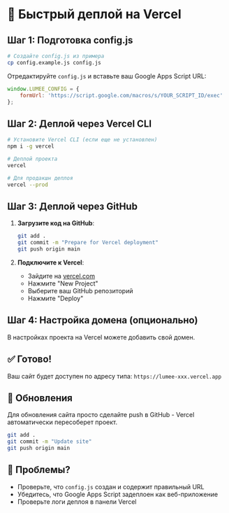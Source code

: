 # 🚀 Быстрый деплой на Vercel

## Шаг 1: Подготовка config.js

```bash
# Создайте config.js из примера
cp config.example.js config.js
```

Отредактируйте `config.js` и вставьте ваш Google Apps Script URL:

```javascript
window.LUMEE_CONFIG = {
    formUrl: 'https://script.google.com/macros/s/YOUR_SCRIPT_ID/exec'
};
```

## Шаг 2: Деплой через Vercel CLI

```bash
# Установите Vercel CLI (если еще не установлен)
npm i -g vercel

# Деплой проекта
vercel

# Для продакшн деплоя
vercel --prod
```

## Шаг 3: Деплой через GitHub

1. **Загрузите код на GitHub**:
   ```bash
   git add .
   git commit -m "Prepare for Vercel deployment"
   git push origin main
   ```

2. **Подключите к Vercel**:
   - Зайдите на [vercel.com](https://vercel.com)
   - Нажмите "New Project"
   - Выберите ваш GitHub репозиторий
   - Нажмите "Deploy"

## Шаг 4: Настройка домена (опционально)

В настройках проекта на Vercel можете добавить свой домен.

## ✅ Готово!

Ваш сайт будет доступен по адресу типа: `https://lumee-xxx.vercel.app`

## 🔧 Обновления

Для обновления сайта просто сделайте push в GitHub - Vercel автоматически пересоберет проект.

```bash
git add .
git commit -m "Update site"
git push origin main
```

## 🐛 Проблемы?

- Проверьте, что `config.js` создан и содержит правильный URL
- Убедитесь, что Google Apps Script задеплоен как веб-приложение
- Проверьте логи деплоя в панели Vercel 